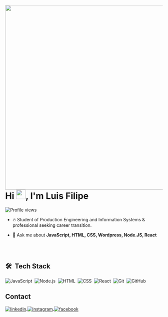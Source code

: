 <img align="right" height="590em" 
src="https://raw.githubusercontent.com/gist/Luis-Filipe-Santos/a3fb1029ab6135d8e3d9987f9daf70bd/raw/6840b324d1e9d3711a9ae95f526be5008ad91a44/githubcard.svg"/>
<h1 align="left">Hi <img src="https://raw.githubusercontent.com/kaueMarques/kaueMarques/master/hi.gif" height="30px">, I'm Luis Filipe</h1>

<p align="left"> <img src="https://komarev.com/ghpvc/?username=Luis-Filipe-Santos&color=yellow" alt="Profile views" /> </p>

- 🔥 Student of Production Engineering and Information Systems & professional seeking career transition.

- 💬 Ask me about **JavaScript, HTML, CSS, Wordpress, Node.JS, React**

<br><br>

## 🛠 &nbsp;Tech Stack

![JavaScript](https://img.shields.io/badge/-JavaScript-05122A?style=flat&logo=javascript)&nbsp;
![Node.js](https://img.shields.io/badge/-Node.js-05122A?style=flat&logo=node.js)&nbsp;
![HTML](https://img.shields.io/badge/-HTML-05122A?style=flat&logo=HTML5)&nbsp;
![CSS](https://img.shields.io/badge/-CSS-05122A?style=flat&logo=CSS3&logoColor=1572B6)&nbsp;
![React](https://img.shields.io/badge/-React-05122A?style=flat&logo=react)&nbsp;
![Git](https://img.shields.io/badge/-Git-05122A?style=flat&logo=git)&nbsp;
![GitHub](https://img.shields.io/badge/-GitHub-05122A?style=flat&logo=github)&nbsp;


## Contact

<a href="https://www.linkedin.com/in/luisfilipesantossilva/" target="_blank">
  <img align="center" src="https://img.shields.io/badge/-filipesantos-05122A?style=flat&logo=linkedin" alt="linkedin"/>
</a>
<a href="https://www.instagram.com/filipe_lss/" target="_blank">
 <img align="center" src="https://img.shields.io/badge/-filipesantos-05122A?style=flat&logo=instagram" alt="instagram"/>
</a>
<a href="https://www.facebook.com/l.filipe.ss" target="_blank">
 <img align="center" src="https://img.shields.io/badge/-filipesantos-05122A?style=flat&logo=facebook" alt="facebook"/>
</a>
</p>

